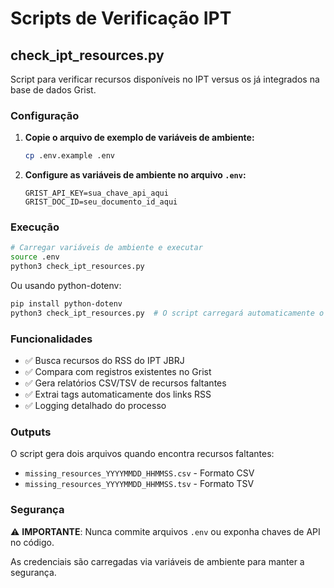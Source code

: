 # Scripts de Verificação IPT

## check_ipt_resources.py

Script para verificar recursos disponíveis no IPT versus os já integrados na base de dados Grist.

### Configuração

1. **Copie o arquivo de exemplo de variáveis de ambiente:**
   ```bash
   cp .env.example .env
   ```

2. **Configure as variáveis de ambiente no arquivo `.env`:**
   ```env
   GRIST_API_KEY=sua_chave_api_aqui
   GRIST_DOC_ID=seu_documento_id_aqui
   ```

### Execução

```bash
# Carregar variáveis de ambiente e executar
source .env
python3 check_ipt_resources.py
```

Ou usando python-dotenv:

```bash
pip install python-dotenv
python3 check_ipt_resources.py  # O script carregará automaticamente o .env
```

### Funcionalidades

- ✅ Busca recursos do RSS do IPT JBRJ
- ✅ Compara com registros existentes no Grist
- ✅ Gera relatórios CSV/TSV de recursos faltantes
- ✅ Extrai tags automaticamente dos links RSS
- ✅ Logging detalhado do processo

### Outputs

O script gera dois arquivos quando encontra recursos faltantes:
- `missing_resources_YYYYMMDD_HHMMSS.csv` - Formato CSV
- `missing_resources_YYYYMMDD_HHMMSS.tsv` - Formato TSV

### Segurança

⚠️ **IMPORTANTE**: Nunca commite arquivos `.env` ou exponha chaves de API no código.

As credenciais são carregadas via variáveis de ambiente para manter a segurança.